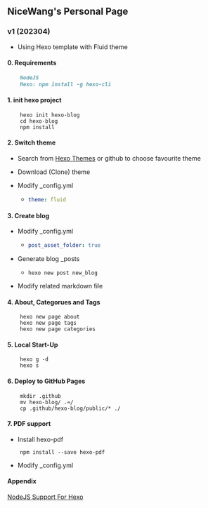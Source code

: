 ## NiceWang's Personal Page

### v1 (202304)

* Using Hexo template with Fluid theme

#### 0. Requirements

```markdown
    NodeJS
    Hexo: npm install -g hexo-cli
```

#### 1. init hexo project

```shell
    hexo init hexo-blog
    cd hexo-blog
    npm install
```

#### 2. Switch theme

* Search from [Hexo Themes](https://hexo.io/themes/) or github to choose favourite theme

* Download (Clone) theme

* Modify _config.yml

  * ```yml
    theme: fluid
    ```

#### 3. Create blog

* Modify _config.yml

  * ```yml
    post_asset_folder: true
    ```

* Generate blog _posts

  * ```shell
    hexo new post new_blog
    ```

* Modify related markdown file

#### 4. About, Categorues and Tags

```shell
    hexo new page about
    hexo new page tags
    hexo new page categories
```

#### 5. Local Start-Up

```shell
    hexo g -d
    hexo s
```

#### 6. Deploy to GitHub Pages

```shell
    mkdir .github
    mv hexo-blog/ .≈/
    cp .github/hexo-blog/public/* ./
```

#### 7. PDF support
* Install hexo-pdf
```shell
    npm install --save hexo-pdf
```
* Modify _config.yml

#### Appendix
[NodeJS Support For Hexo](https://www.npmjs.com/package/hexo-pdf)